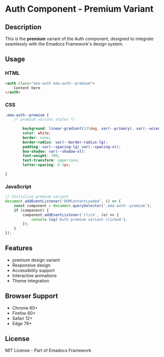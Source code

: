 # Auth Component - Premium Variant

## Description
This is the **premium** variant of the Auth component, designed to integrate seamlessly with the Emadocs Framework's design system.

## Usage

### HTML
```html
<auth class="ema-auth ema-auth--premium">
    Content here
</auth>
```

### CSS
```css
.ema-auth--premium {
    /* premium variant styles */
    
        background: linear-gradient(135deg, var(--primary), var(--accent));
        color: white;
        border: none;
        border-radius: var(--border-radius-lg);
        padding: var(--spacing-lg) var(--spacing-xl);
        box-shadow: var(--shadow-xl);
        font-weight: 700;
        text-transform: uppercase;
        letter-spacing: 0.5px;
    
}
```

### JavaScript
```javascript
// Initialize premium variant
document.addEventListener('DOMContentLoaded', () => {
    const component = document.querySelector('.ema-auth--premium');
    if (component) {
        component.addEventListener('click', (e) => {
            console.log('Auth premium variant clicked');
        });
    }
});
```

## Features
- premium design variant
- Responsive design
- Accessibility support
- Interactive animations
- Theme integration

## Browser Support
- Chrome 60+
- Firefox 60+
- Safari 12+
- Edge 79+

## License
MIT License - Part of Emadocs Framework
